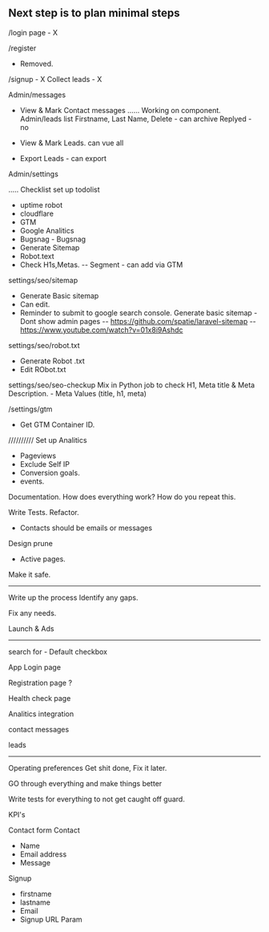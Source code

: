 

Next step is to plan minimal steps
---
/login page - X

/register
- Removed.


/signup - X
Collect leads - X


Admin/messages
- View & Mark Contact messages
...... Working on component.
Admin/leads
list Firstname, Last Name,
Delete - can archive
Replyed - no


- View & Mark Leads. can vue all
- Export Leads - can export




Admin/settings

.....
Checklist
set up todolist
- uptime robot
- cloudflare
- GTM
- Google Analitics
- Bugsnag - Bugsnag
- Generate Sitemap
- Robot.text
- Check H1s,Metas.
-- Segment - can add via GTM


settings/seo/sitemap
- Generate Basic sitemap
- Can edit.
- Reminder to submit to google search console.
      Generate basic sitemap
      - Dont show admin pages
      -- https://github.com/spatie/laravel-sitemap
      -- https://www.youtube.com/watch?v=01x8i9Ashdc

settings/seo/robot.txt
- Generate Robot .txt
- Edit RObot.txt



settings/seo/seo-checkup
Mix in Python job to check H1, Meta title & Meta Description. - Meta Values (title, h1, meta)


/settings/gtm
- Get GTM Container ID.





//////////
Set up Analitics
- Pageviews
- Exclude Self IP
- Conversion goals.
- events.

Documentation.
How does everything work?
How do you repeat this.


Write Tests.
Refactor.
- Contacts should be emails or messages

Design prune
- Active pages.

Make it safe.


--------
Write up the process
Identify any gaps.

Fix any needs.

Launch & Ads

---



search for - Default checkbox




App Login page

Registration page ?


Health check page


Analitics integration


contact messages

leads









---------
Operating preferences
Get shit done,
Fix it later.






GO through everything and make things better

Write tests for everything to not get caught off guard.

KPI's



Contact form
Contact
- Name
- Email address
- Message


Signup
- firstname
- lastname
- Email
- Signup URL Param
